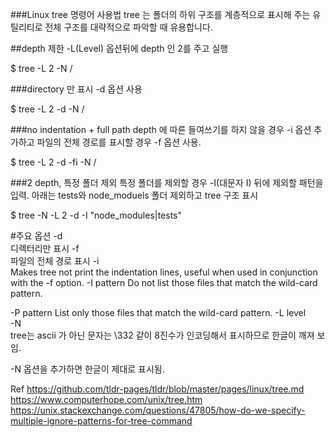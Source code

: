 ###Linux tree 명령어 사용법
tree 는 폴더의 하위 구조를 계층적으로 표시해 주는 유틸리티로 전체 구조를 대략적으로 파악할 때 유용합니다.

##depth 제한
-L(Level) 옵션뒤에 depth 인 2를 주고 실행

$ tree -L 2 -N /


###directory 만 표시
-d 옵션 사용

$ tree -L 2 -d -N /

###no indentation + full path
depth 에 따른 들여쓰기를 하지 않을 경우 -i 옵션 추가하고 파일의 전체 경로를 표시할 경우 -f 옵션 사용.

$ tree -L 2 -d -fi -N /


###2 depth, 특정 폴더 제외
특정 폴더를 제외할 경우 -I(대문자 I) 뒤에 제외할 패턴을 입력. 아래는 tests와 node_moduels 폴더 제외하고 tree 구조 표시

$ tree -N -L 2 -d -I "node_modules|tests"

#주요 옵션
-d	
디렉터리만 표시
-f	
파일의 전체 경로 표시
-i	
 Makes tree not print the indentation lines, useful when used in conjunction with the -f option.
-I	pattern	
Do not list those files that match the wild-card pattern.

-P	pattern	List  only  those files that match the wild-card pattern. 
-L	level	
-N	
tree는 ascii 가 아닌 문자는 \332 같이 8진수가 인코딩해서 표시하므로 한글이 깨져 보임.

-N 옵션을 추가하면 한글이 제대로 표시됨.

Ref
https://github.com/tldr-pages/tldr/blob/master/pages/linux/tree.md
https://www.computerhope.com/unix/tree.htm
https://unix.stackexchange.com/questions/47805/how-do-we-specify-multiple-ignore-patterns-for-tree-command
